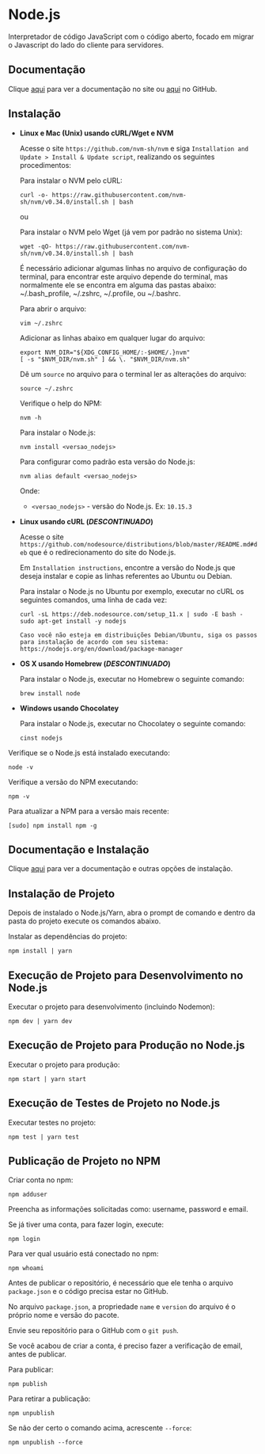 # Node.js

Interpretador de código JavaScript com o código aberto, focado em migrar o Javascript do lado do cliente para servidores.

## Documentação

Clique [aqui](https://nodejs.org/en) para ver a documentação no site ou [aqui](https://github.com/nodejs/node) no GitHub.

## Instalação

- **Linux e Mac (Unix) usando cURL/Wget e NVM**

  Acesse o site `https://github.com/nvm-sh/nvm` e siga `Installation and Update > Install & Update script`, realizando os seguintes procedimentos:

  Para instalar o NVM pelo cURL:

  ```
  curl -o- https://raw.githubusercontent.com/nvm-sh/nvm/v0.34.0/install.sh | bash
  ```

  ou

  Para instalar o NVM pelo Wget (já vem por padrão no sistema Unix):

  ```
  wget -qO- https://raw.githubusercontent.com/nvm-sh/nvm/v0.34.0/install.sh | bash
  ```

  É necessário adicionar algumas linhas no arquivo de configuração do terminal, para encontrar este arquivo depende do terminal, mas normalmente ele se encontra em alguma das pastas abaixo: ~/.bash_profile, ~/.zshrc, ~/.profile, ou ~/.bashrc.

  Para abrir o arquivo:

  ```
  vim ~/.zshrc
  ```

  Adicionar as linhas abaixo em qualquer lugar do arquivo:

  ```
  export NVM_DIR="${XDG_CONFIG_HOME/:-$HOME/.}nvm"
  [ -s "$NVM_DIR/nvm.sh" ] && \. "$NVM_DIR/nvm.sh"
  ```

  Dê um `source` no arquivo para o terminal ler as alterações do arquivo:

  ```
  source ~/.zshrc
  ```

  Verifique o help do NPM:

  ```
  nvm -h
  ```

  Para instalar o Node.js:

  ```
  nvm install <versao_nodejs>
  ```

  Para configurar como padrão esta versão do Node.js:

  ```
  nvm alias default <versao_nodejs>
  ```

  Onde:

  - `<versao_nodejs>` - versão do Node.js. Ex: `10.15.3`

- **Linux usando cURL (_DESCONTINUADO_)**

  Acesse o site `https://github.com/nodesource/distributions/blob/master/README.md#deb` que é o redirecionamento do site do Node.js.

  Em `Installation instructions`, encontre a versão do Node.js que deseja instalar e copie as linhas referentes ao Ubuntu ou Debian.

  Para instalar o Node.js no Ubuntu por exemplo, executar no cURL os seguintes comandos, uma linha de cada vez:

  ```
  curl -sL https://deb.nodesource.com/setup_11.x | sudo -E bash -
  sudo apt-get install -y nodejs
  ```

  `Caso você não esteja em distribuições Debian/Ubuntu, siga os passos para instalação de acordo com seu sistema: https://nodejs.org/en/download/package-manager`

- **OS X usando Homebrew (_DESCONTINUADO_)**

  Para instalar o Node.js, executar no Homebrew o seguinte comando:

  ```
  brew install node
  ```

- **Windows usando Chocolatey**

  Para instalar o Node.js, executar no Chocolatey o seguinte comando:

  ```
  cinst nodejs
  ```

Verifique se o Node.js está instalado executando:

```
node -v
```

Verifique a versão do NPM executando:

```
npm -v
```

Para atualizar a NPM para a versão mais recente:

```
[sudo] npm install npm -g
```

## Documentação e Instalação

Clique [aqui](https://nodejs.org) para ver a documentação e outras opções de instalação.

## Instalação de Projeto

Depois de instalado o Node.js/Yarn, abra o prompt de comando e dentro da pasta do projeto execute os comandos abaixo.

Instalar as dependências do projeto:

```
npm install | yarn
```

## Execução de Projeto para Desenvolvimento no Node.js

Executar o projeto para desenvolvimento (incluindo Nodemon):

```
npm dev | yarn dev
```

## Execução de Projeto para Produção no Node.js

Executar o projeto para produção:

```
npm start | yarn start
```

## Execução de Testes de Projeto no Node.js

Executar testes no projeto:

```
npm test | yarn test
```

## Publicação de Projeto no NPM

Criar conta no npm:

```
npm adduser
```

Preencha as informações solicitadas como: username, password e email.

Se já tiver uma conta, para fazer login, execute:

```
npm login
```

Para ver qual usuário está conectado no npm:

```
npm whoami
```

Antes de publicar o repositório, é necessário que ele tenha o arquivo `package.json` e o código precisa estar no GitHub.  

No arquivo `package.json`, a propriedade `name` e `version` do arquivo é o próprio nome e versão do pacote.  

Envie seu repositório para o GitHub com o `git push`.  

Se você acabou de criar a conta, é preciso fazer a verificação de email, antes de publicar.  

Para publicar:

```
npm publish
```

Para retirar a publicação:

```
npm unpublish
```

Se não der certo o comando acima, acrescente `--force`:

```
npm unpublish --force
```